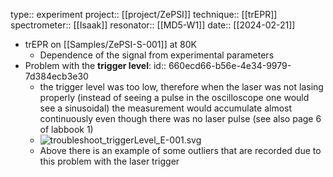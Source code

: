 type:: experiment
project:: [[project/ZePSI]] 
technique:: [[trEPR]]
spectrometer:: [[Isaak]]
resonator:: [[MD5-W1]]
date:: [[2024-02-21]]

- trEPR on [[Samples/ZePSI-S-001]] at 80K
	- Dependence of the signal from experimental parameters
- Problem with the **trigger level**:
  id:: 660ecd66-b56e-4e34-9979-7d384ecb3e30
	- the trigger level was too low, therefore when the laser was not lasing properly (instead of seeing a pulse in the oscilloscope one would see a sinusoidal) the measurement would accumulate almost continuously even though there was no laser pulse (see also page 6 of labbook 1)
	- ![troubleshoot_triggerLevel_E-001.svg](../assets/troubleshoot_triggerLevel_E-001_1712246351146_0.svg)
	- Above there is an example of some outliers that are recorded due to this problem with the laser trigger